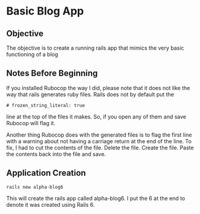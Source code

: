 # Basic Blog App

## Objective

The objective is to create a running rails app that mimics the very basic functioning of a blog

## Notes Before Beginning

If you installed Rubocop the way I did, please note that it does not like the way that rails generates ruby files.  Rails does not by default put the

    # frozen_string_literal: true

line at the top of the files it makes.  So, if you open any of them and save Rubocop will flag it.

Another thing Rubocop does with the generated files is to flag the first line with a warning about not having a carriage return at the end of the line.  To fix, I had to cut the contents of the file.  Delete the file.  Create the file. Paste the contents back into the file and save.

## Application Creation

    rails new alpha-blog6

This will create the rails app called alpha-blog6.  I put the 6 at the end to denote it was created using Rails 6.
